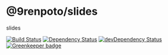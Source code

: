 # @9renpoto/slides

slides

[![Build Status](https://travis-ci.org/9renpoto/slides.svg?branch=master)](https://travis-ci.org/9renpoto/slides)
[![Dependency Status](https://david-dm.org/9renpoto/slides.svg)](https://david-dm.org/9renpoto/slides)
[![devDependency Status](https://david-dm.org/9renpoto/slides/dev-status.svg)](https://david-dm.org/9renpoto/slides?type=dev)
[![Greenkeeper badge](https://badges.greenkeeper.io/9renpoto/slides.svg)](https://greenkeeper.io/)
